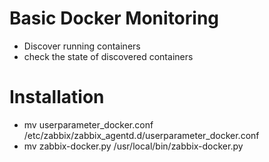 ﻿# Basic Docker Monitoring
* Discover running containers
* check the state of discovered containers

# Installation
* mv userparameter_docker.conf /etc/zabbix/zabbix_agentd.d/userparameter_docker.conf
* mv zabbix-docker.py /usr/local/bin/zabbix-docker.py

